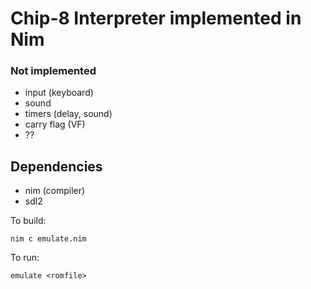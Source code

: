 # Chip-8 Interpreter implemented in Nim


### Not implemented
- input (keyboard)
- sound
- timers (delay, sound)
- carry flag (VF)
- ??


## Dependencies
- nim (compiler)
- sdl2

To build:
```
nim c emulate.nim
```

To run:
```
emulate <romfile>
```
